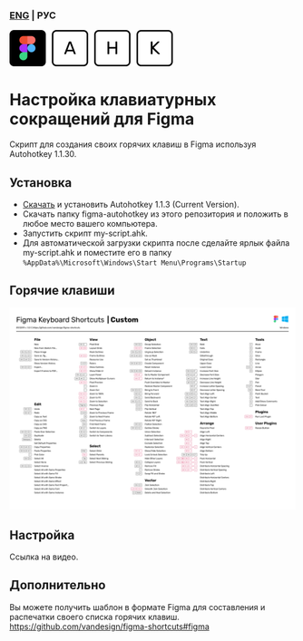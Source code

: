 ### [ENG](./README-ENG.md) | РУС
![Figma AHK logo](./figma-autohotkey.png)

# Настройка клавиатурных сокращений для Figma
Скрипт для создания своих горячих клавиш в Figma используя Autohotkey 1.1.30.

## Установка
- [Скачать](https://www.autohotkey.com/) и установить Autohotkey 1.1.3 (Current Version).
- Скачать папку figma-autohotkey из этого репозитория и положить в любое место вашего компьютера.
- Запустить скрипт my-script.ahk.
- Для автоматической загрузки скрипта после сделайте ярлык файла my-script.ahk и поместите его в папку `%AppData%\Microsoft\Windows\Start Menu\Programs\Startup`

## Горячие клавиши
![Shortcuts](./figma-autohotkey/figma/figma-shortcuts-windows-custom.png)

## Настройка
Ссылка на видео.

## Дополнительно
Вы можете получить шаблон в формате Figma для составления и распечатки своего списка горячих клавиш.
https://github.com/vandesign/figma-shortcuts#figma
